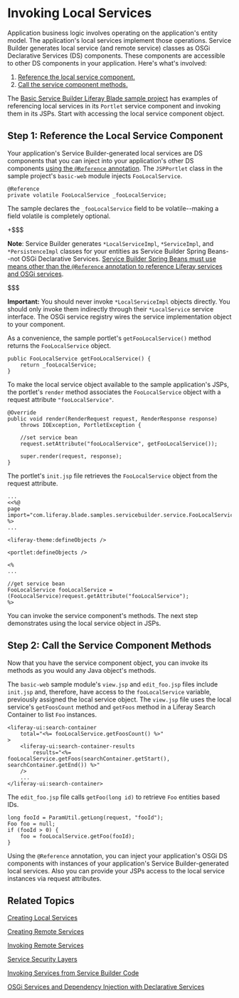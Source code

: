 # Invoking Local Services [](id=invoking-local-services)

Application business logic involves operating on the application's entity model.
The application's local services implement those operations. Service Builder
generates local service (and remote service) classes as OSGi Declarative
Services (DS) components. These components are accessible to other DS components
in your application. Here's what's involved:

1. [Reference the local service component.](#step-1-reference-the-local-service-component) 
2. [Call the service component methods.](step-2-call-the-service-component-methods)

The
[Basic Service Builder Liferay Blade sample project](/develop/reference/-/knowledge_base/7-1/service-builder-samples)
has examples of referencing local services in its `Portlet` service component and invoking them in its JSPs. Start with accessing the local service
component object.

## Step 1: Reference the Local Service Component [](id=step-1-reference-the-local-service-component)

Your application's Service Builder-generated local services are DS components that you can inject
into your application's other DS components
[using the `@Reference` annotation](/develop/tutorials/-/knowledge_base/7-1/osgi-services-and-dependency-injection-with-declarative-services).
The `JSPPortlet` class in the sample project's `basic-web` module injects
`FooLocalService`. 

    @Reference
	private volatile FooLocalService _fooLocalService;

The sample declares the `_fooLocalService` field to be volatile--making a field
volatile is completely optional. 

+$$$

**Note**: Service Builder generates `*LocalServiceImpl`, `*ServiceImpl`, and 
`*PersistenceImpl` classes for your entities as Service Builder Spring Beans--not
OSGi Declarative Services.
[Service Builder Spring Beans must use means other than the `@Reference` annotation to reference Liferay services and OSGi services](/develop/reference/-/knowledge_base/7-1/invoking-services-from-service-builder-code).

$$$

**Important:** You should never invoke `*LocalServiceImpl` objects directly. You
should only invoke them indirectly through their `*LocalService` service interface. The OSGi service registry wires the service implementation object to your component. 

As a convenience, the sample portlet's `getFooLocalService()` method returns the
`FooLocalService` object.   

    public FooLocalService getFooLocalService() {
        return _fooLocalService;
    }

To make the local service object available to the sample application's JSPs, the
portlet's `render` method associates the `FooLocalService` object with a request
attribute `"fooLocalService"`. 

    @Override
    public void render(RenderRequest request, RenderResponse response)
        throws IOException, PortletException {

        //set service bean
        request.setAttribute("fooLocalService", getFooLocalService());

        super.render(request, response);
    }

The portlet's `init.jsp` file retrieves the `FooLocalService` object from the
request attribute. 

    ...
    <<%@
    page import="com.liferay.blade.samples.servicebuilder.service.FooLocalService" %>
    ...

    <liferay-theme:defineObjects />

    <portlet:defineObjects />

    <%
    ...

    //get service bean
    FooLocalService fooLocalService = (FooLocalService)request.getAttribute("fooLocalService");
    %>

You
can invoke the service component's methods. The next step demonstrates using the
local service object in JSPs. 

## Step 2: Call the Service Component Methods [](id=step-2-call-the-service-component-methods)

Now that you have the service component object, you can invoke its methods as
you would any Java object's methods. 

The `basic-web` sample module's `view.jsp` and `edit_foo.jsp` files include
`init.jsp` and, therefore, have access to the `fooLocalService` variable,
previously assigned the local service object. The `view.jsp` file uses the local
service's `getFoosCount` method and `getFoos` method in a Liferay Search
Container to list `Foo` instances. 

    <liferay-ui:search-container
    	total="<%= fooLocalService.getFoosCount() %>"
    >
    	<liferay-ui:search-container-results
    		results="<%= fooLocalService.getFoos(searchContainer.getStart(), searchContainer.getEnd()) %>"
    	/>
        ...
    </liferay-ui:search-container>

The `edit_foo.jsp` file calls `getFoo(long id)` to retrieve `Foo` entities based
IDs.  

    long fooId = ParamUtil.getLong(request, "fooId");
    Foo foo = null;
    if (fooId > 0) {
    	foo = fooLocalService.getFoo(fooId);
    }

Using the `@Reference` annotation, you can inject your application's OSGi DS
components with instances of your application's Service Builder-generated local
services. Also you can provide your JSPs access to the local service instances
via request attributes. 

## Related Topics [](id=related-topics)

[Creating Local Services](/develop/tutorials/-/knowledge_base/7-1/creating-local-services)

[Creating Remote Services](/develop/tutorials/-/knowledge_base/7-1/creating-remote-services)

[Invoking Remote Services](/develop/tutorials/-/knowledge_base/7-1/invoking-remote-services)

[Service Security Layers](/develop/tutorials/-/knowledge_base/7-1/service-security-layers)

[Invoking Services from Service Builder Code](/develop/reference/-/knowledge_base/7-1/invoking-services-from-service-builder-code)

[OSGi Services and Dependency Injection with Declarative Services](/develop/tutorials/-/knowledge_base/7-1/osgi-services-and-dependency-injection-with-declarative-services)
